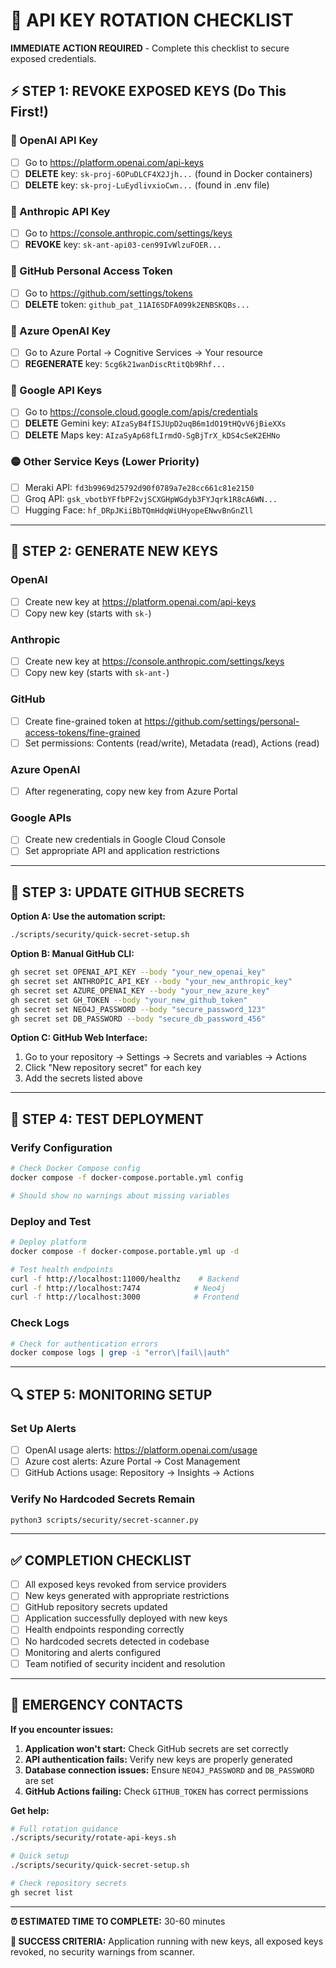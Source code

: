 # 🚨 API KEY ROTATION CHECKLIST

**IMMEDIATE ACTION REQUIRED** - Complete this checklist to secure exposed credentials.

## ⚡ STEP 1: REVOKE EXPOSED KEYS (Do This First!)

### 🔴 OpenAI API Key
- [ ] Go to https://platform.openai.com/api-keys  
- [ ] **DELETE** key: `sk-proj-6OPuDLCF4X2Jjh...` (found in Docker containers)
- [ ] **DELETE** key: `sk-proj-LuEydlivxioCwn...` (found in .env file)

### 🔴 Anthropic API Key  
- [ ] Go to https://console.anthropic.com/settings/keys
- [ ] **REVOKE** key: `sk-ant-api03-cen99IvWlzuFOER...`

### 🔴 GitHub Personal Access Token
- [ ] Go to https://github.com/settings/tokens
- [ ] **DELETE** token: `github_pat_11AI6SDFA099k2ENBSKQBs...`

### 🔴 Azure OpenAI Key
- [ ] Go to Azure Portal → Cognitive Services → Your resource
- [ ] **REGENERATE** key: `5cg6k21wanDiscRtitQb9Rhf...`

### 🔴 Google API Keys
- [ ] Go to https://console.cloud.google.com/apis/credentials
- [ ] **DELETE** Gemini key: `AIzaSyB4fISJUpD2uqB6m1dO19tHQvV6jBieXXs`
- [ ] **DELETE** Maps key: `AIzaSyAp68fLIrmdO-SgBjTrX_kDS4cSeK2EHNo`

### 🟡 Other Service Keys (Lower Priority)
- [ ] Meraki API: `fd3b9969d25792d90f0789a7e28cc661c81e2150`
- [ ] Groq API: `gsk_vbotbYFfbPF2vjSCXGHpWGdyb3FYJqrk1R8cA6WN...`
- [ ] Hugging Face: `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`

---

## 🔑 STEP 2: GENERATE NEW KEYS

### OpenAI
- [ ] Create new key at https://platform.openai.com/api-keys
- [ ] Copy new key (starts with `sk-`)

### Anthropic  
- [ ] Create new key at https://console.anthropic.com/settings/keys
- [ ] Copy new key (starts with `sk-ant-`)

### GitHub
- [ ] Create fine-grained token at https://github.com/settings/personal-access-tokens/fine-grained
- [ ] Set permissions: Contents (read/write), Metadata (read), Actions (read)

### Azure OpenAI
- [ ] After regenerating, copy new key from Azure Portal

### Google APIs
- [ ] Create new credentials in Google Cloud Console
- [ ] Set appropriate API and application restrictions

---

## 🔧 STEP 3: UPDATE GITHUB SECRETS

**Option A: Use the automation script:**
```bash
./scripts/security/quick-secret-setup.sh
```

**Option B: Manual GitHub CLI:**
```bash
gh secret set OPENAI_API_KEY --body "your_new_openai_key"
gh secret set ANTHROPIC_API_KEY --body "your_new_anthropic_key"  
gh secret set AZURE_OPENAI_KEY --body "your_new_azure_key"
gh secret set GH_TOKEN --body "your_new_github_token"
gh secret set NEO4J_PASSWORD --body "secure_password_123"
gh secret set DB_PASSWORD --body "secure_db_password_456"
```

**Option C: GitHub Web Interface:**
1. Go to your repository → Settings → Secrets and variables → Actions
2. Click "New repository secret" for each key
3. Add the secrets listed above

---

## 🧪 STEP 4: TEST DEPLOYMENT

### Verify Configuration
```bash
# Check Docker Compose config
docker compose -f docker-compose.portable.yml config

# Should show no warnings about missing variables
```

### Deploy and Test
```bash
# Deploy platform
docker compose -f docker-compose.portable.yml up -d

# Test health endpoints
curl -f http://localhost:11000/healthz    # Backend
curl -f http://localhost:7474            # Neo4j
curl -f http://localhost:3000            # Frontend
```

### Check Logs
```bash
# Check for authentication errors
docker compose logs | grep -i "error\|fail\|auth"
```

---

## 🔍 STEP 5: MONITORING SETUP

### Set Up Alerts
- [ ] OpenAI usage alerts: https://platform.openai.com/usage
- [ ] Azure cost alerts: Azure Portal → Cost Management  
- [ ] GitHub Actions usage: Repository → Insights → Actions

### Verify No Hardcoded Secrets Remain
```bash
python3 scripts/security/secret-scanner.py
```

---

## ✅ COMPLETION CHECKLIST

- [ ] All exposed keys revoked from service providers
- [ ] New keys generated with appropriate restrictions
- [ ] GitHub repository secrets updated
- [ ] Application successfully deployed with new keys
- [ ] Health endpoints responding correctly
- [ ] No hardcoded secrets detected in codebase
- [ ] Monitoring and alerts configured
- [ ] Team notified of security incident and resolution

---

## 🚨 EMERGENCY CONTACTS

**If you encounter issues:**

1. **Application won't start:** Check GitHub secrets are set correctly
2. **API authentication fails:** Verify new keys are properly generated  
3. **Database connection issues:** Ensure `NEO4J_PASSWORD` and `DB_PASSWORD` are set
4. **GitHub Actions failing:** Check `GITHUB_TOKEN` has correct permissions

**Get help:**
```bash
# Full rotation guidance
./scripts/security/rotate-api-keys.sh

# Quick setup
./scripts/security/quick-secret-setup.sh

# Check repository secrets
gh secret list
```

---

**⏰ ESTIMATED TIME TO COMPLETE:** 30-60 minutes

**🎯 SUCCESS CRITERIA:** Application running with new keys, all exposed keys revoked, no security warnings from scanner.